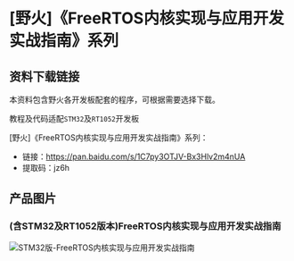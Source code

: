 # [野火]《FreeRTOS内核实现与应用开发实战指南》系列

## 资料下载链接
本资料包含野火各开发板配套的程序，可根据需要选择下载。

教程及代码适配`STM32`及`RT1052`开发板



[野火]《FreeRTOS内核实现与应用开发实战指南》系列：
* 链接：https://pan.baidu.com/s/1C7py3OTJV-Bx3Hlv2m4nUA 
* 提取码：jz6h 

## 产品图片

### (含STM32及RT1052版本)FreeRTOS内核实现与应用开发实战指南
![STM32版-FreeRTOS内核实现与应用开发实战指南](https://raw.githubusercontent.com/wiki/Embdefire/products/images/野火开源图书专栏/FreeRTOS内核实现与应用开发实战指南——基于STM32.jpg)

